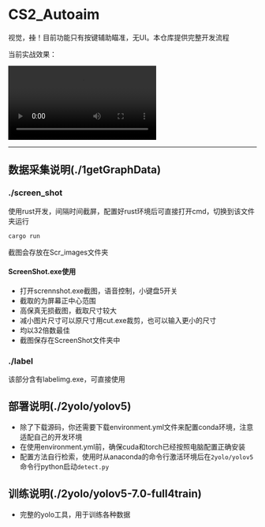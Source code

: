 # CS2_Autoaim
视觉，~~挂~~！目前功能只有按键辅助瞄准，无UI。本仓库提供完整开发流程

当前实战效果：

![](2024-05-07_23-28-12_1.mp4)

---

## 数据采集说明(./1getGraphData)

### ./screen_shot

使用rust开发，间隔时间截屏，配置好rust环境后可直接打开cmd，切换到该文件夹运行

```rust
cargo run
```

截图会存放在Scr_images文件夹

#### ScreenShot.exe使用

- 打开scrennshot.exe截图，语音控制，小键盘5开关
- 截取的为屏幕正中心范围
- 高保真无损截图，截取尺寸较大
- 减小图片尺寸可以原尺寸用cut.exe裁剪，也可以输入更小的尺寸
- 均以32倍数最佳
- 截图保存在ScreenShot文件夹中

### ./label

该部分含有labelimg.exe，可直接使用

## 部署说明(./2yolo/yolov5)
- 除了下载源码，你还需要下载environment.yml文件来配置conda环境，注意适配自己的开发环境
- 在使用environment.yml前，确保cuda和torch已经按照电脑配置正确安装
- 配置方法自行检索，使用时从anaconda的命令行激活环境后在```2yolo/yolov5```命令行python启动```detect.py```

## 训练说明(./2yolo/yolov5-7.0-full4train)

- 完整的yolo工具，用于训练各种数据